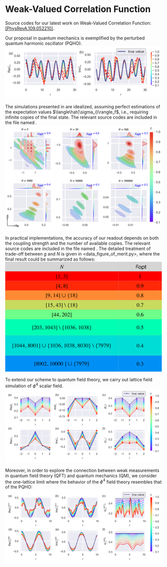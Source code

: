 # Weak-Valued Correlation Function

Source codes for our latest work on Weak-Valued Correlation Function: [[PhysRevA.109.052210]](https://doi.org/10.1103/PhysRevA.109.052210).

Our proposal in quantum mechanics is exemplified by the perturbed quantum harmonic oscillator (PQHO). 
![QM scheme: Idealized Simulation](https://github.com/GnefnAuy/GF-WV/blob/main/Relevant%20Figures/Fig1.png)

The simulations presented in are idealized, assuming perfect estimations of the expectation values $\langle\hat{\sigma_i}\rangle_f$, i.e.,  requiring infinite copies of the final state. The relevant source codes are included in the file named <QM-Ideal Simulation_g>.
![QM scheme: Practical Simulation](https://github.com/GnefnAuy/GF-WV/blob/main/Relevant%20Figures/Fig2.png)

In practical implementations, the accuracy of our readout depends on both the coupling strength and the number of available copies. The relevant source codes are included in the file named <QM-Practical Simulation_gNM>. The detailed treatment of trade-off between $g$ and $N$ is given in <data_figure_of_merit.py>, where the final result could be summarized as follows:
![Trade-off details](https://github.com/GnefnAuy/GF-WV/blob/main/Relevant%20Figures/FigS3.png)

To extend our scheme to quantum field theory, we carry out lattice field simulation of $\phi^4$ scalar field.
![QFT scheme: Lattice Simulation](https://github.com/GnefnAuy/GF-WV/blob/main/Relevant%20Figures/Fig4.png)

Moreover, in order to explore the connection between weak measurements in quantum field theory (QFT) and quantum mechanics (QM), we consider the one-lattice limit where the behavior of the $\phi^4$ field theory resembles that of the PQHO:
![Connection between QM and QFT](https://github.com/GnefnAuy/GF-WV/blob/main/Relevant%20Figures/Fig7.png)


